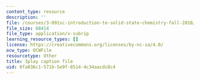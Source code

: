 ```yaml
---
content_type: resource
description: ''
file: /courses/3-091sc-introduction-to-solid-state-chemistry-fall-2010/0fa036c1571b5e9f85144c34aacdc8c4_h57hFAsLAGo.vtt
file_size: 68414
file_type: application/x-subrip
learning_resource_types: []
license: https://creativecommons.org/licenses/by-nc-sa/4.0/
ocw_type: OCWFile
resourcetype: Other
title: 3play caption file
uid: 0fa036c1-571b-5e9f-8514-4c34aacdc8c4
---
```

